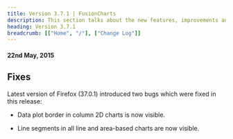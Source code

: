 ```yaml
---
title: Version 3.7.1 | FusionCharts
description: This section talks about the new features, improvements and fixes for v3.7.1.
heading: Version 3.7.1
breadcrumb: [["Home", "/"], ["Change Log"]]
---
```


#### 22nd May, 2015

## Fixes

Latest version of Firefox (37.0.1) introduced two bugs which were fixed in this release:

* Data plot border in column 2D charts is now visible.

* Line segments in all line and area-based charts are now visible.